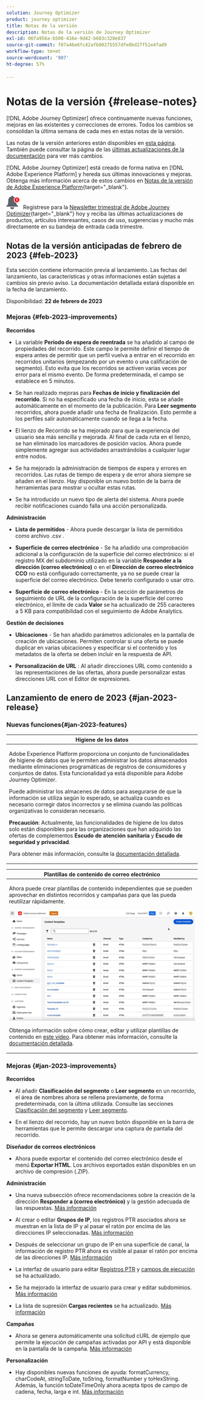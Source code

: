 ```yaml
---
solution: Journey Optimizer
product: journey optimizer
title: Notas de la versión
description: Notas de la versión de Journey Optimizer
exl-id: 06fa956a-b500-416e-9d42-b683c328e837
source-git-commit: f07a46e6fc42afb80275557dfe8bd27f51e4fad9
workflow-type: tm+mt
source-wordcount: '907'
ht-degree: 57%

---
```


# Notas de la versión {#release-notes}

[!DNL Adobe Journey Optimizer] ofrece continuamente nuevas funciones, mejoras en las existentes y correcciones de errores. Todos los cambios se consolidan la última semana de cada mes en estas notas de la versión.

Las notas de la versión anteriores están disponibles en [esta página](release-notes-2022.md). También puede consultar la página de las [últimas actualizaciones de la documentación](documentation-updates.md) para ver más cambios.

[!DNL Adobe Journey Optimizer] está creado de forma nativa en [!DNL Adobe Experience Platform] y hereda sus últimas innovaciones y mejoras. Obtenga más información acerca de estos cambios en [Notas de la versión de Adobe Experience Platform](https://experienceleague.adobe.com/docs/experience-platform/release-notes/latest.html?lang=es){target="_blank"}.

![Newsletter](../assets/do-not-localize/nl-icon.png) Regístrese para la [Newsletter trimestral de Adobe Journey Optimizer](https://www.adobe.com/subscription/Adobe_Journey_Optimizer_NL.html){target="_blank"} hoy y reciba las últimas actualizaciones de productos, artículos interesantes, casos de uso, sugerencias y mucho más directamente en su bandeja de entrada cada trimestre.


## Notas de la versión anticipadas de febrero de 2023 {#feb-2023}

Esta sección contiene información previa al lanzamiento. Las fechas del lanzamiento, las características y otras informaciones están sujetas a cambios sin previo aviso. La documentación detallada estará disponible en la fecha de lanzamiento.

Disponibilidad: **22 de febrero de 2023**

### Mejoras {#feb-2023-improvements}

**Recorridos**

* La variable **Período de espera de reentrada** se ha añadido al campo de propiedades del recorrido. Este campo le permite definir el tiempo de espera antes de permitir que un perfil vuelva a entrar en el recorrido en recorridos unitarios (empezando por un evento o una calificación de segmento). Esto evita que los recorridos se activen varias veces por error para el mismo evento. De forma predeterminada, el campo se establece en 5 minutos.

* Se han realizado mejoras para **Fechas de inicio y finalización del recorrido**. Si no ha especificado una fecha de inicio, esta se añade automáticamente en el momento de la publicación. Para **Leer segmento** recorridos, ahora puede añadir una fecha de finalización. Esto permite a los perfiles salir automáticamente cuando se llega a la fecha.

* El lienzo de Recorrido se ha mejorado para que la experiencia del usuario sea más sencilla y mejorada. Al final de cada ruta en el lienzo, se han eliminado los marcadores de posición vacíos. Ahora puede simplemente agregar sus actividades arrastrándolas a cualquier lugar entre nodos.

* Se ha mejorado la administración de tiempos de espera y errores en recorridos. Las rutas de tiempo de espera y de error ahora siempre se añaden en el lienzo. Hay disponible un nuevo botón de la barra de herramientas para mostrar u ocultar estas rutas.

* Se ha introducido un nuevo tipo de alerta del sistema. Ahora puede recibir notificaciones cuando falla una acción personalizada.


**Administración**

* **Lista de permitidos** - Ahora puede descargar la lista de permitidos como archivo .csv .

* **Superficie de correo electrónico** - Se ha añadido una comprobación adicional a la configuración de la superficie del correo electrónico: si el registro MX del subdominio utilizado en la variable **Responder a la dirección (correo electrónico)** o en el **Dirección de correo electrónico CCO** no está configurado correctamente, ya no se puede crear la superficie del correo electrónico. Debe tenerlo configurado o usar otro.

* **Superficie de correo electrónico** - En la sección de parámetros de seguimiento de URL de la configuración de la superficie del correo electrónico, el límite de cada **Valor** se ha actualizado de 255 caracteres a 5 KB para compatibilidad con el seguimiento de Adobe Analytics.

**Gestión de decisiones**

* **Ubicaciones** - Se han añadido parámetros adicionales en la pantalla de creación de ubicaciones. Permiten controlar si una oferta se puede duplicar en varias ubicaciones y especificar si el contenido y los metadatos de la oferta se deben incluir en la respuesta de API.

* **Personalización de URL** : Al añadir direcciones URL como contenido a las representaciones de las ofertas, ahora puede personalizar estas direcciones URL con el Editor de expresiones.



## Lanzamiento de enero de 2023 {#jan-2023-release}

### Nuevas funciones{#jan-2023-features}


<table>
<thead>
<tr>
<th><strong>Higiene de los datos</strong><br/></th>
</tr>
</thead>
<tbody>
<tr>
<td>
<p>Adobe Experience Platform proporciona un conjunto de funcionalidades de higiene de datos que le permiten administrar los datos almacenados mediante eliminaciones programáticas de registros de consumidores y conjuntos de datos. Esta funcionalidad ya está disponible para Adobe Journey Optimizer. </p>
<p>Puede administrar los almacenes de datos para asegurarse de que la información se utiliza según lo esperado, se actualiza cuando es necesario corregir datos incorrectos y se elimina cuando las políticas organizativas lo consideran necesario.</p>
<p><strong>Precaución</strong>: Actualmente, las funcionalidades de higiene de los datos solo están disponibles para las organizaciones que han adquirido las ofertas de complementos <strong>Escudo de atención sanitaria</strong> y <strong>Escudo de seguridad y privacidad</strong>.</p><p>Para obtener más información, consulte la <a href="../privacy/data-hygiene.md">documentación detallada</a>.

</td>
</tr>
</tbody>
</table>

<table>
<thead>
<tr>
<th><strong>Plantillas de contenido de correo electrónico</strong><br/></th>
</tr>
</thead>
<tbody>
<tr>
<td>
<p>Ahora puede crear plantillas de contenido independientes que se pueden aprovechar en distintos recorridos y campañas para que las pueda reutilizar rápidamente.</p> 
</p>
<img src="assets/do-not-localize/content-template.gif"/>
<p>Obtenga información sobre cómo crear, editar y utilizar plantillas de contenido en <a href="https://experienceleague.adobe.com/docs/journey-optimizer-learn/tutorials/email-channel/content-templates.html?lang=es">este vídeo</a>. Para obtener más información, consulte la <a href="../email/content-templates.md">documentación detallada</a>.
</p>
</td>
</tr>
</tbody>
</table>

### Mejoras {#jan-2023-improvements}

**Recorridos**

<!--
* The **Re-entrance wait period** field has been added to the journey properties. This field allows you to define the time to wait before allowing a profile to enter the journey again in unitary journeys (starting with an event or a segment qualification). This prevents journeys from being erroneously triggered multiple times for the same event. By default the field is set to 5 minutes. [Learn more](../building-journeys/journey-gs.md#entrance)

* Improvements have been made for **journey start and end dates**. If you have not specified a start date, it is now automatically added at publication time. For **Read segment** journeys, you can now add an end date. This allows profiles to exit automatically when the date is reached. [Learn more](../building-journeys/journey-gs.md#dates)
-->

* Al añadir **Clasificación del segmento** o **Leer segmento** en un recorrido, el área de nombres ahora se rellena previamente, de forma predeterminada, con la última utilizada. Consulte las secciones [Clasificación del segmento](../building-journeys/segment-qualification-events.md#about-segment-qualification) y [Leer segmento](../building-journeys/read-segment.md#configuring-segment-trigger-activity).

* En el lienzo del recorrido, hay un nuevo botón disponible en la barra de herramientas que le permite descargar una captura de pantalla del recorrido.

**Diseñador de correos electrónicos**

* Ahora puede exportar el contenido del correo electrónico desde el menú **Exportar HTML**. Los archivos exportados están disponibles en un archivo de compresión (.ZIP).

**Administración**

* Una nueva subsección ofrece recomendaciones sobre la creación de la dirección **Responder a (correo electrónico)** y la gestión adecuada de las respuestas. [Más información](../email/email-settings.md#reply-to-email)

* Al crear o editar **Grupos de IP**, los registros PTR asociados ahora se muestran en la lista de IP y al pasar el ratón por encima de las direcciones IP seleccionadas. [Más información](../configuration/ip-pools.md#create-ip-pool)

* Después de seleccionar un grupo de IP en una superficie de canal, la información de registro PTR ahora es visible al pasar el ratón por encima de las direcciones IP. [Más información](../email/email-settings.md#subdomains-and-ip-pools)

* La interfaz de usuario para editar [Registros PTR](../configuration/ptr-records.md#edit-ptr-record) y [campos de ejecución](../configuration/primary-email-addresses.md) se ha actualizado.

* Se ha mejorado la interfaz de usuario para crear y editar subdominios. [Más información](../configuration/delegate-subdomain.md)

* La lista de supresión **Cargas recientes** se ha actualizado. [Más información](../configuration/manage-suppression-list.md#recent-uploads)

**Campañas**

* Ahora se genera automáticamente una solicitud cURL de ejemplo que permite la ejecución de campañas activadas por API y está disponible en la pantalla de la campaña. [Más información](../campaigns/api-triggered-campaigns.md)

<!--
**Decision management**

* Additional parameters have been added in placements creation screen. They allow you to control whether an offer can be duplicated across multiple placements, and to specify if the offer's content and metadata should be included in the API response. [Learn more](../offers/offer-library/creating-placements.md)-->

<!--* It is now possible to reset the offer capping counter on a daily, weekly or monthly basis. [Learn more](../offers/offer-library/add-constraints.md#capping)-->

**Personalización**

* Hay disponibles nuevas funciones de ayuda: formatCurrency, charCodeAt, stringToDate, toString, formatNumber y toHexString. Además, la función toDateTimeOnly ahora acepta tipos de campo de cadena, fecha, larga e int. [Más información](../personalization/functions/functions.md)
